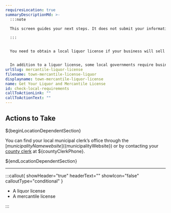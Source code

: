 ```yaml
---
requiresLocation: true
summaryDescriptionMd: >-
  :::note

  This screen guides your next steps. It does not submit your information for registration purposes.

  :::


  You need to obtain a local liquor license if your business will sell alcohol.


  In addition to a liquor license, some local governments require businesses to get a mercantile license. Each town will have its own application process for both the liquor license and the mercantile license.
urlSlug: mercantile-liquor-license
filename: town-mercantile-license-liquor
displayname: town-mercantile-liquor-license
name: Get Your Liquor and Mercantile License
id: check-local-requirements
callToActionLink: ""
callToActionText: ""
---
```


## Actions to Take

${beginLocationDependentSection}

You can find your local municipal clerk’s office through the [${municipalityName} website](${municipalityWebsite}) or by contacting your [county clerk](${countyClerkWebsite}) at ${countyClerkPhone}.

${endLocationDependentSection}

---

:::callout{ showHeader="true" headerText="" showIcon="false" calloutType="conditional" }

- A liquor license
- A mercantile license

:::
